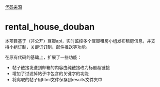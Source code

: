 [代码来源](https://github.com/yaodi833/rental_house_douban)
# rental_house_douban
本项目基于（非公开）豆瓣api，实时监控多个豆瓣租房小组发布租房信息，并支持小组订制，关键词订制，邮件推送等功能。

在原有代码的基础上，扩展了一些功能：
* 帖子链接发送到邮箱的内容由纯链接改为标题超链接
* 增加了过滤掉帖子中包含的关键字的功能
* 将爬取的帖子用html文件保存到results文件夹中
